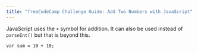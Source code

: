 ```yaml
---
title: "freeCodeCamp Challenge Guide: Add Two Numbers with JavaScript"
---
```


JavaScript uses the `+` symbol for addition. It can also be used instead of `parseInt()` but that is beyond this.

    var sum = 10 + 10;
